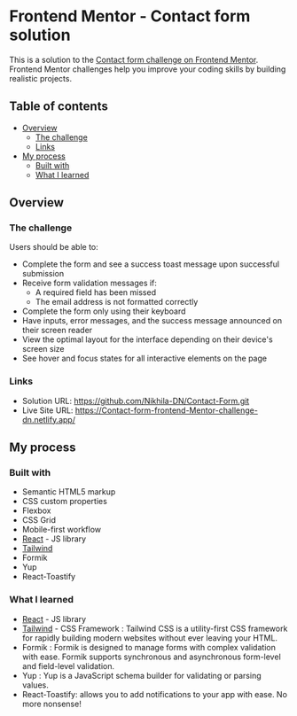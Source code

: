 # Frontend Mentor - Contact form solution

This is a solution to the [Contact form challenge on Frontend Mentor](https://www.frontendmentor.io/challenges/contact-form--G-hYlqKJj). Frontend Mentor challenges help you improve your coding skills by building realistic projects. 

## Table of contents

- [Overview](#overview)
  - [The challenge](#the-challenge)
  - [Links](#links)
- [My process](#my-process)
  - [Built with](#built-with)
  - [What I learned](#what-i-learned)


## Overview

### The challenge

Users should be able to:

- Complete the form and see a success toast message upon successful submission
- Receive form validation messages if:
  - A required field has been missed
  - The email address is not formatted correctly
- Complete the form only using their keyboard
- Have inputs, error messages, and the success message announced on their screen reader
- View the optimal layout for the interface depending on their device's screen size
- See hover and focus states for all interactive elements on the page


### Links

- Solution URL: https://github.com/Nikhila-DN/Contact-Form.git
- Live Site URL: https://Contact-form-frontend-Mentor-challenge-dn.netlify.app/

## My process

### Built with

- Semantic HTML5 markup
- CSS custom properties
- Flexbox
- CSS Grid
- Mobile-first workflow
- [React](https://reactjs.org/) - JS library
- [Tailwind](https://tailwindcss.com/) 
- Formik 
- Yup 
- React-Toastify


### What I learned

- [React](https://reactjs.org/) - JS library
- [Tailwind](https://tailwindcss.com/) - CSS Framework : Tailwind CSS is a utility-first CSS framework for rapidly building modern websites without ever leaving your HTML.
- Formik : Formik is designed to manage forms with complex validation with ease. Formik supports synchronous and asynchronous form-level and field-level validation.
- Yup : Yup is a JavaScript schema builder for validating or parsing values.
- React-Toastify: allows you to add notifications to your app with ease. No more nonsense!
